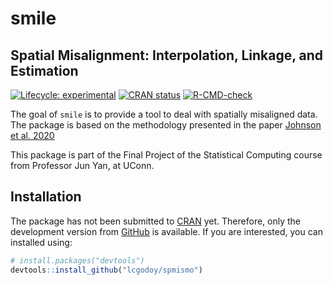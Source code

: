 <!-- README.md is generated from README.Rmd. Please edit that file -->



# smile

## **S**patial **M**isalignment: **I**nterpolation, **L**inkage, and **E**stimation

<!-- badges: start -->
[![Lifecycle: experimental](https://img.shields.io/badge/lifecycle-experimental-orange.svg)](https://www.tidyverse.org/lifecycle/#experimental)
[![CRAN status](https://www.r-pkg.org/badges/version/spmismo)](https://CRAN.R-project.org/package=spmismo)
[![R-CMD-check](https://github.com/lcgodoy/spmismo/workflows/R-CMD-check/badge.svg)](https://github.com/lcgodoy/spmismo/actions)
<!-- badges: end -->



The goal of `smile` is to provide a tool to deal with spatially misaligned
data. The package is based on the methodology presented in the paper 
[Johnson et al. 2020](https://ij-healthgeographics.biomedcentral.com/articles/10.1186/s12942-020-00200-w)

This package is part of the Final Project of the Statistical Computing course
from Professor Jun Yan, at UConn.

## Installation

The package has not been submitted to [CRAN](https://CRAN.R-project.org)
yet. Therefore, only the development version from [GitHub](https://github.com/)
is available. If you are interested, you can installed using:
```r
# install.packages("devtools")
devtools::install_github("lcgodoy/spmismo")
```
